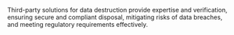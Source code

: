 Third-party solutions for data destruction provide expertise and verification, ensuring secure and compliant disposal, mitigating risks of data breaches, and meeting regulatory requirements effectively.
